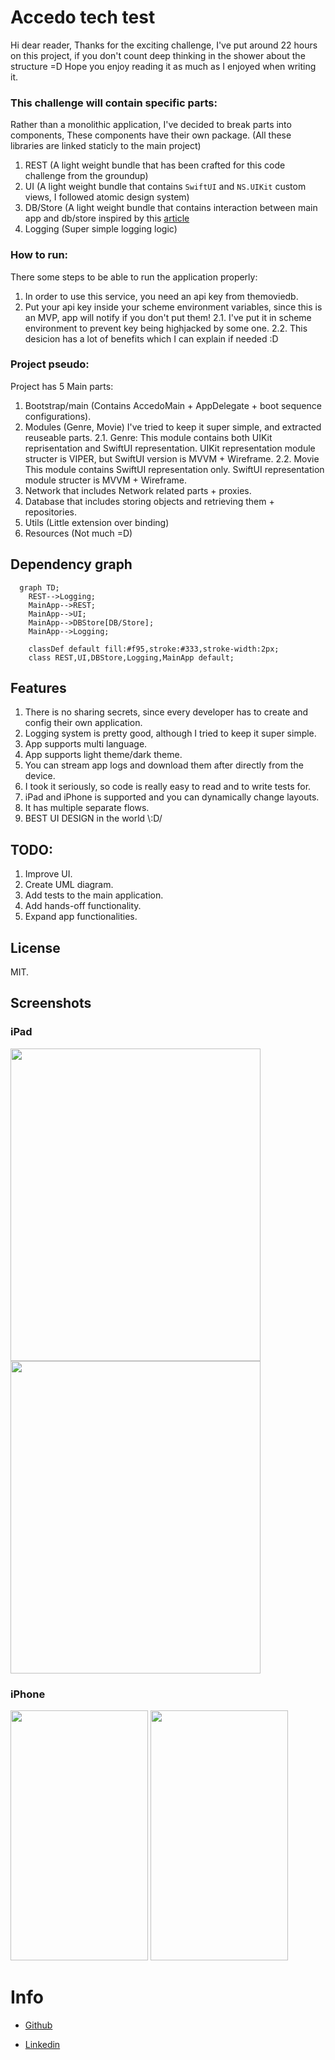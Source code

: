 # Accedo tech test

Hi dear reader,
Thanks for the exciting challenge,
I've put around 22 hours on this project, if you don't count deep thinking in the shower about the structure =D
Hope you enjoy reading it as much as I enjoyed when writing it.

### This challenge will contain specific parts:

Rather than a monolithic application, I've decided to break parts into components,
These components have their own package.
(All these libraries are linked staticly to the main project)

1. REST (A light weight bundle that has been crafted for this code challenge from the groundup)
2. UI (A light weight bundle that contains `SwiftUI` and `NS.UIKit` custom views, I followed atomic design system)
3. DB/Store (A light weight bundle that contains interaction between main app and db/store inspired by this [article][cache-article-url]
4. Logging (Super simple logging logic)

### How to run:
There some steps to be able to run the application properly:
1. In order to use this service, you need an api key from themoviedb.
2. Put your api key inside your scheme environment variables, since this is an MVP, app will notify if you don't put them!
2.1. I've put it in scheme environment to prevent key being highjacked by some one.
2.2. This desicion has a lot of benefits which I can explain if needed :D

### Project pseudo: 
Project has 5 Main parts:

1. Bootstrap/main (Contains AccedoMain + AppDelegate + boot sequence configurations).
2. Modules (Genre, Movie)
I've tried to keep it super simple, and extracted reuseable parts.
2.1. Genre:
     This module contains both UIKit reprisentation and SwiftUI representation.
     UIKit representation module structer is VIPER, but SwiftUI version is MVVM + Wireframe.
2.2. Movie
     This module contains SwiftUI representation only.
     SwiftUI representation module structer is MVVM + Wireframe.
3. Network that includes Network related parts + proxies.
4. Database that includes storing objects and retrieving them + repositories.
5. Utils (Little extension over binding)
6. Resources (Not much =D)

## Dependency graph

```mermaid
  graph TD;
    REST-->Logging;
    MainApp-->REST;
    MainApp-->UI;
    MainApp-->DBStore[DB/Store];
    MainApp-->Logging;

    classDef default fill:#f95,stroke:#333,stroke-width:2px;
    class REST,UI,DBStore,Logging,MainApp default;
```

## Features

1. There is no sharing secrets, since every developer has to create and config their own application.
2. Logging system is pretty good, although I tried to keep it super simple.
3. App supports multi language.
4. App supports light theme/dark theme.
5. You can stream app logs and download them after directly from the device.
6. I took it seriously, so code is really easy to read and to write tests for.
7. iPad and iPhone is supported and you can dynamically change layouts.
8. It has multiple separate flows.
9. BEST UI DESIGN in the world \\:D/

## TODO:
1. Improve UI.
2. Create UML diagram.
3. Add tests to the main application.
4. Add hands-off functionality.
5. Expand app functionalities.

## License

MIT.

## Screenshots

### iPad

<img src=https://github.com/sajacl/Accedo/assets/16305174/cbb10403-7aaa-4a1d-86bd-48e7914e4e51 width="400" height="500" />
<img src=https://github.com/sajacl/Accedo/assets/16305174/c2b7972d-9efd-49c3-9a64-7f7923e134ee width="400" height="500" />

### iPhone

<img src=https://github.com/sajacl/Accedo/assets/16305174/527b101c-f8c8-4d60-adc3-4e656c43d5c2 width="220" height="400" />
<img src=https://github.com/sajacl/Accedo/assets/16305174/3cb3444b-606e-422c-8ce0-34ef5c9438aa width="220" height="400" />

# Info

- [Github][github-url]
- [Linkedin][linkedin-url]

   [github-url]: <https://www.github.com/sajacl>
   [linkedin-url]: <https://www.linkedin.com/in/sajacl/>
   [cache-article-url]: <https://www.swiftbysundell.com/articles/caching-in-swift>
